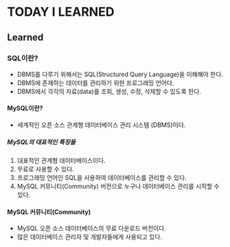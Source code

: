 # TODAY I LEARNED

## Learned

### SQL이란?

- DBMS를 다루기 위해서는 SQL(Structured Query Language)을 이해해야 한다.
- DBMS에 존재하는 데이터를 관리하기 위한 프로그래밍 언어다.
- DBMS에서 각각의 자료(data)를 조회, 생성, 수정, 삭제할 수 있도록 한다.

#### MySQL이란?

- 세계적인 오픈 소스 관계형 데이터베이스 관리 시스템 (DBMS)이다.

##### MySQL의 대표적인 특징들

1. 대표적인 관계형 데이터베이스이다.
2. 무료로 사용할 수 있다.
3. 프로그래밍 언어인 SQL을 사용하여 데이터베이스를 관리할 수 있다.
4. MySQL 커뮤니티(Community) 버전으로 누구나 데이터베이스 관리를 시작할 수 있다.

#### MySQL 커뮤니티(Community)

- MySQL 오픈 소스 데이터베이스의 무료 다운로드 버전이다.
- 많은 데이터베이스 관리자 및 개발자들에게 사용되고 있다.

